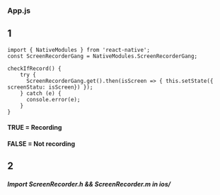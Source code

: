 ### App.js

## 1
```
import { NativeModules } from 'react-native';
const ScreenRecorderGang = NativeModules.ScreenRecorderGang;
```

```
checkIfRecord() {
    try {
      ScreenRecorderGang.get().then(isScreen => { this.setState({ screenStatu: isScreen}) });
    } catch (e) {
      console.error(e);
    }
}
```

#### TRUE = Recording
#### FALSE = Not recording

## 2
##### Import ScreenRecorder.h && ScreenRecorder.m in ios/
